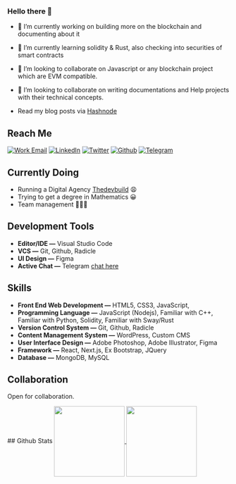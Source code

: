 ### Hello there 👋

- 🔭 I’m currently working on building more on the blockchain and documenting about it
- 🌱 I’m currently learning solidity & Rust, also checking into securities of smart contracts
- 👯 I’m looking to collaborate on Javascript or any blockchain project which are EVM compatible.
- 👯 I’m looking to collaborate on writing documentations and Help projects with their technical concepts.



- Read my blog posts via [Hashnode](https://izzycious.hashnode.dev/)

<!--
**Izzycious/Izzycious** is a ✨ _special_ ✨ repository because its `README.md` (this file) appears on your GitHub profile.
-->

## Reach Me

[![Work Email](https://img.shields.io/badge/mail-WORK-white?style=for-the-badge&logo=mail)](mailto:ishaqnasir.py@gmail.com)
[![LinkedIn](https://img.shields.io/badge/linkedin-DHARNARH-blue?style=for-the-badge&logo=linkedin)](https://linkedin.com/in/)
[![Twitter](https://img.shields.io/badge/twitter-DHARNARH-blue?style=for-the-badge&logo=twitter)](https://twitter.com/blvc_izzy)
[![Github](https://img.shields.io/badge/Github-DHARNARH-gold?style=for-the-badge&logo=github)](https://github.com/izzycious)
[![Telegram](https://img.shields.io/badge/telegram-DHARNARH-blue?style=for-the-badge&logo=telegram)](https://t.me/Blackninja2)

## Currently Doing

- Running a Digital Agency [Thedevbuild](https://thedevbuild.com) 😩
- Trying to get a degree in Mathematics 😀
- Team management 👨🏾‍💼

## Development Tools

- **Editor/IDE —** Visual Studio Code
- **VCS —** Git, Github, Radicle
- **UI Design —** Figma
- **Active Chat —** Telegram [chat here](t.me/Blackninja2)

## Skills

- **Front End Web Development —** HTML5,  CSS3, JavaScript,
- **Programming Language —** JavaScript (Nodejs), Familiar with C++, Familiar with Python, Solidity, Familiar with Sway/Rust
- **Version Control System —** Git, Github, Radicle
- **Content Management System —** WordPress, Custom CMS
- **User Interface Design —** Adobe Photoshop, Adobe Illustrator, Figma
- **Framework —** React, Next.js, Ex Bootstrap, JQuery
- **Database —** MongoDB, MySQL

## Collaboration

Open for collaboration.

<!--
https://github.com/anuraghazra/github-readme-stats
-->
<!-->
## Github Stats

<a href="https://umar.website" target="_blank" rel="noopener">
  <img height="160" align="center" src="https://github-readme-stats.vercel.app/api?username=dharnarh&show_icons=true" />
</a>
<a href="https://umar.website" target="_blank" rel="noopener">
  <img height="160" align="center" src="https://github-readme-stats.vercel.app/api/top-langs/?username=dharnarh&layout=compact" />
</a>
